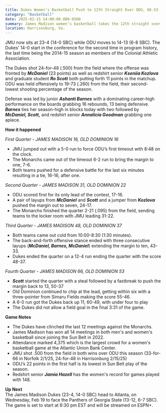 ```yaml
---  
title: Dukes Women’s Basketball Push to 12th Straight Over ODU, 66-53  
category: "Basketball"  
date: 2025-02-15 14:00:00.000-0500  
summary: James Madison women’s basketball takes the 12th straight over Old Dominion led by redshirt junior ***Peyton McDaniel’s*** eighth 20-plus point game (23) of the season, 66-53, at the Atlantic Union Bank Center.   
location: Harrisonburg, Va.   
---
```



JMU now sits at 23-4 (14-0 SBC) while ODU moves to 14-13 (6-8 SBC). The Dukes’ 14-0 start in the conference for the second time in program history, the last time being the 2014-15 season as members of the Colonial Athletic Association. 

The Dukes shot 24-for-48 (.500) from the field where the offense was fronted by ***McDaniel*** (23 points) as well as redshirt senior ***Kseniia Kozlova*** and graduate student ***Ro Scott*** both putting forth 11 points in the matchup. ODU was held offensively to 19-73 (.260) from the field, their second-lowest shooting percentage of the season. 

Defense was led by junior ***Ashanti Barnes*** with a dominating career-high performance on the boards grabbing 16 rebounds, 13 being defensive. ***Barnes*** ties her season-high in blocks today with two followed by ***McDaniel, Scott,*** and redshirt senior ***Annalicia Goodman*** grabbing one apiece. 

**How it happened**

*First Quarter \- JAMES MADISON 16, OLD DOMINION 16*

* JMU jumped out with a 5-0 run to force ODU’s first timeout with 8:48 on the clock.  
* The Monarchs came out of the timeout 6-2 run to bring the margin to one, 7-6.  
* Both teams pushed for a defensive battle for the last six minutes resulting in a tie, 16-16, after one.

*Second Quarter \- JAMES MADISON 31, OLD DOMINION 22*

* ODU scored first for its only lead of the contest, 17-16.  
* A pair of layups from ***McDaniel*** and ***Scott*** and a jumper from ***Kozlova*** pushed the margin out to seven, 24-17.  
* The Monarchs finished the quarter 2-21 (.095) from the field, sending teams to the locker room with JMU leading 31-22.

*Third Quarter \- JAMES MADISON 48, OLD DOMINION 37*

* Both teams came out cold from 10:00-8:30 (1:30 minutes).  
* The back-and-forth offensive stance ended with three consecutive layups (***McDaniel, Barnes, McDaniel***) extending the margin to ten, 43-33.  
* Dukes ended the quarter on a 12-4 run ending the quarter with the score 48-37.

*Fourth Quarter \- JAMES MADISON 66, OLD DOMINION 53*

* ***Scott*** started the quarter with a steal followed by a fastbreak to push the margin back to 13, 50-37  
* Old Dominion continued to chip at the lead, getting within six with a three-pointer from Simaru Fields making the score 55-46.  
* A 6-0 run got the Dukes back up 11, 60-49, with under four to play  
* The Dukes did not allow a field goal in the final 3:31 of the game.

**Game Notes**

* The Dukes have clinched the last 12 meetings against the Monarchs.  
* James Madison has won all 14 meetings in both men's and women's basketball since joining the Sun Belt in 2022\.  
* Attendance marked 4,375 which is the largest crowd for a women's basketball game at the Atlantic Union Bank Center.  
* JMU shot .500 from the field in both wins over ODU this season (33-for-66 in Norfolk 2/1/25, 24-for-48 in Harrisonburg 2/15/25)    
* ODU’s 22 points in the first half is its lowest in Sun Belt play of the season.   
* Redshirt senior ***Jamia Hazell*** has the women's record for games played with 148\.

**Up Next**  
The James Madison Dukes (23-4, 14-0 SBC) head to Atlanta, on Wednesday, Feb 19 to face the Panthers of Georgia State (13-12, 6-7 SBC). The game is set to start at 6:30 pm EST and will be streamed on ESPN+.   
